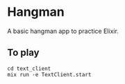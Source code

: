 # Hangman

A basic hangman app to practice Elixir.

## To play

```
cd text_client
mix run -e TextClient.start
```